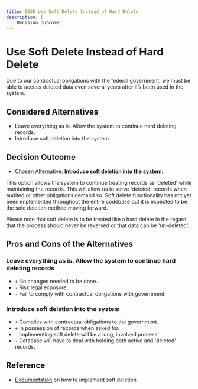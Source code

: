 ```yaml
---
title: 0038 Use Soft Delete Instead of Hard Delete
description: |
    Decision outcome:
---
```

# Use Soft Delete Instead of Hard Delete

Due to our contractual obligations with the federal government, we must be able to access deleted data even several years after it’s been used in the system.

## Considered Alternatives

* Leave everything as is. Allow the system to continue hard deleting records.
* Introduce soft deletion into the system.

## Decision Outcome

* Chosen Alternative: **Introduce soft deletion into the system.**

This option allows the system to continue treating records as 'deleted' while maintaining the records. This will allow us to serve 'deleted' records when audited or other obligations demand so. Soft delete functionality has not yet been implemented throughout the entire codebase but it is expected to be the sole deletion method moving forward.

Please note that soft delete is to be treated like a hard delete in the regard that the process should never be reversed or that data can be 'un-deleted'.

## Pros and Cons of the Alternatives

### Leave everything as is. Allow the system to continue hard deleting records

* `+` No changes needed to be done.
* `-` Risk legal exposure.
* `-` Fail to comply with contractual obligations with government.

### Introduce soft deletion into the system

* `+` Complies with contractual obligations to the government.
* `+` In possession of records when asked for.
* `-` Implementing soft delete will be a long, involved process.
* `-` Database will have to deal with holding both active and 'deleted' records.

## Reference

* [Documentation](https://transcom.github.io/mymove-docs/docs/backend/guides/how-to/soft-delete/) on how to implement soft deletion
